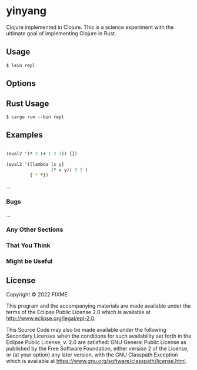# yinyang

Clojure implemented in Clojure. This is a science experiment with the ultimate goal of implementing Clojure in Rust.


## Usage


    $ lein repl
 
## Options

## Rust Usage

	$ cargo run --bin repl
	
## Examples
```clojure

(eval2 '(* 3 (+ 1 2 3)) {})

(eval2 '((lambda [x y]
                 (* x y)) 5 3 )
         {'* *})

```

...

### Bugs

...

### Any Other Sections
### That You Think
### Might be Useful

## License

Copyright © 2022 FIXME

This program and the accompanying materials are made available under the
terms of the Eclipse Public License 2.0 which is available at
http://www.eclipse.org/legal/epl-2.0.

This Source Code may also be made available under the following Secondary
Licenses when the conditions for such availability set forth in the Eclipse
Public License, v. 2.0 are satisfied: GNU General Public License as published by
the Free Software Foundation, either version 2 of the License, or (at your
option) any later version, with the GNU Classpath Exception which is available
at https://www.gnu.org/software/classpath/license.html.
